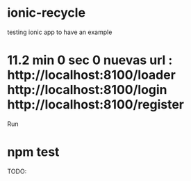 # ionic-recycle
testing ionic app to have an example 

# 11.2 min 0 sec 0   nuevas url : http://localhost:8100/loader http://localhost:8100/login http://localhost:8100/register

Run 

# npm test 

TODO:


